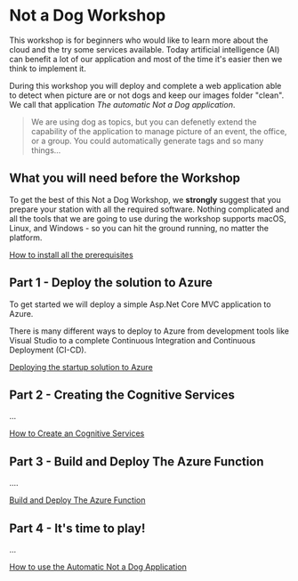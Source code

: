 # Not a Dog Workshop

This workshop is for beginners who would like to learn more about the cloud and the try some services available. Today artificial intelligence (AI) can benefit a lot of our application and most of the time it's easier then we think to implement it.

During this workshop you will deploy and complete a web application able to detect when picture are or not dogs and keep our images folder "clean". We call that application *The automatic Not a Dog application*.

> We are using dog as topics, but you can defenetly extend the capability of the application to manage picture of an event, the office, or a group. You could automatically generate tags and so many things...

## What you will need before the Workshop

To get the best of this Not a Dog Workshop, we **strongly** suggest that you prepare your station with all the required software. Nothing complicated and all the tools that we are going to use during the workshop supports macOS, Linux, and Windows - so you can hit the ground running, no matter the platform.

[How to install all the prerequisites](workshop-prerequisites.md)

## Part 1 - Deploy the solution to Azure

To get started we will deploy a simple Asp.Net Core MVC application to Azure.

There is many different ways to deploy to Azure from development tools like Visual Studio to a complete Continuous Integration and Continuous Deployment (CI-CD).  

[Deploying the startup solution to Azure](Deploying-the-startupSolution.md)

## Part 2 - Creating the Cognitive Services

...

[How to Create an Cognitive Services](file.md)


## Part 3 - Build and Deploy The Azure Function

....

[Build and Deploy The Azure Function](file.md)

## Part 4 - It's time to play!

...

[How to use the Automatic Not a Dog Application](file.md)
